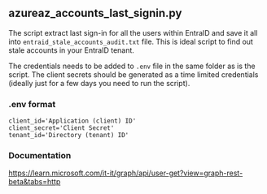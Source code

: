 ## azureaz_accounts_last_signin.py

The script extract last sign-in for all the users within EntraID and save it all into `entraid_stale_accounts_audit.txt` file. This is ideal script to find out stale accounts in your EntraID tenant.

The credentials needs to be added to `.env` file in the same folder as is the script. The client secrets should be generated as a time limited credentials (ideally just for a few days you need to run the script).

### .env format

```
client_id='Application (client) ID'
client_secret='Client Secret'
tenant_id='Directory (tenant) ID'
```

### Documentation

https://learn.microsoft.com/it-it/graph/api/user-get?view=graph-rest-beta&tabs=http
